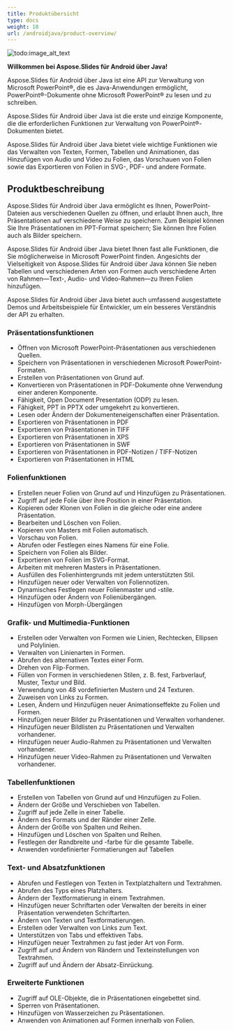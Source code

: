 ```yaml
---
title: Produktübersicht
type: docs
weight: 10
url: /androidjava/product-overview/
---
```


![todo:image_alt_text](product-overview_1.png)

**Willkommen bei Aspose.Slides für Android über Java!**

Aspose.Slides für Android über Java ist eine API zur Verwaltung von Microsoft PowerPoint®, die es Java-Anwendungen ermöglicht, PowerPoint®-Dokumente ohne Microsoft PowerPoint® zu lesen und zu schreiben. 

Aspose.Slides für Android über Java ist die erste und einzige Komponente, die die erforderlichen Funktionen zur Verwaltung von PowerPoint®-Dokumenten bietet. 

Aspose.Slides für Android über Java bietet viele wichtige Funktionen wie das Verwalten von Texten, Formen, Tabellen und Animationen, das Hinzufügen von Audio und Video zu Folien, das Vorschauen von Folien sowie das Exportieren von Folien in SVG-, PDF- und andere Formate.


## **Produktbeschreibung**
Aspose.Slides für Android über Java ermöglicht es Ihnen, PowerPoint-Dateien aus verschiedenen Quellen zu öffnen, und erlaubt Ihnen auch, Ihre Präsentationen auf verschiedene Weise zu speichern. Zum Beispiel können Sie Ihre Präsentationen im PPT-Format speichern; Sie können Ihre Folien auch als Bilder speichern.

Aspose.Slides für Android über Java bietet Ihnen fast alle Funktionen, die Sie möglicherweise in Microsoft PowerPoint finden. Angesichts der Vielseitigkeit von Aspose.Slides für Android über Java können Sie neben Tabellen und verschiedenen Arten von Formen auch verschiedene Arten von Rahmen—Text-, Audio- und Video-Rahmen—zu Ihren Folien hinzufügen.

Aspose.Slides für Android über Java bietet auch umfassend ausgestattete Demos und Arbeitsbeispiele für Entwickler, um ein besseres Verständnis der API zu erhalten.
### **Präsentationsfunktionen**
- Öffnen von Microsoft PowerPoint-Präsentationen aus verschiedenen Quellen.
- Speichern von Präsentationen in verschiedenen Microsoft PowerPoint-Formaten.
- Erstellen von Präsentationen von Grund auf.
- Konvertieren von Präsentationen in PDF-Dokumente ohne Verwendung einer anderen Komponente.
- Fähigkeit, Open Document Presentation (ODP) zu lesen.
- Fähigkeit, PPT in PPTX oder umgekehrt zu konvertieren.
- Lesen oder Ändern der Dokumenteneigenschaften einer Präsentation.
- Exportieren von Präsentationen in PDF
- Exportieren von Präsentationen in TIFF
- Exportieren von Präsentationen in XPS
- Exportieren von Präsentationen in SWF
- Exportieren von Präsentationen in PDF-Notizen / TIFF-Notizen
- Exportieren von Präsentationen in HTML
### **Folienfunktionen**
- Erstellen neuer Folien von Grund auf und Hinzufügen zu Präsentationen.
- Zugriff auf jede Folie über ihre Position in einer Präsentation.
- Kopieren oder Klonen von Folien in die gleiche oder eine andere Präsentation.
- Bearbeiten und Löschen von Folien.
- Kopieren von Masters mit Folien automatisch.
- Vorschau von Folien.
- Abrufen oder Festlegen eines Namens für eine Folie.
- Speichern von Folien als Bilder.
- Exportieren von Folien im SVG-Format.
- Arbeiten mit mehreren Masters in Präsentationen.
- Ausfüllen des Folienhintergrunds mit jedem unterstützten Stil.
- Hinzufügen neuer oder Verwalten von Foliennotizen.
- Dynamisches Festlegen neuer Folienmaster und -stile.
- Hinzufügen oder Ändern von Folienübergängen.
- Hinzufügen von Morph-Übergängen
### **Grafik- und Multimedia-Funktionen**
- Erstellen oder Verwalten von Formen wie Linien, Rechtecken, Ellipsen und Polylinien.
- Verwalten von Linienarten in Formen.
- Abrufen des alternativen Textes einer Form.
- Drehen von Flip-Formen.
- Füllen von Formen in verschiedenen Stilen, z. B. fest, Farbverlauf, Muster, Textur und Bild.
- Verwendung von 48 vordefinierten Mustern und 24 Texturen.
- Zuweisen von Links zu Formen.
- Lesen, Ändern und Hinzufügen neuer Animationseffekte zu Folien und Formen.
- Hinzufügen neuer Bilder zu Präsentationen und Verwalten vorhandener.
- Hinzufügen neuer Bildlisten zu Präsentationen und Verwalten vorhandener.
- Hinzufügen neuer Audio-Rahmen zu Präsentationen und Verwalten vorhandener.
- Hinzufügen neuer Video-Rahmen zu Präsentationen und Verwalten vorhandener.
### **Tabellenfunktionen**
- Erstellen von Tabellen von Grund auf und Hinzufügen zu Folien.
- Ändern der Größe und Verschieben von Tabellen.
- Zugriff auf jede Zelle in einer Tabelle.
- Ändern des Formats und der Ränder einer Zelle.
- Ändern der Größe von Spalten und Reihen.
- Hinzufügen und Löschen von Spalten und Reihen.
- Festlegen der Randbreite und -farbe für die gesamte Tabelle.
- Anwenden vordefinierter Formatierungen auf Tabellen
### **Text- und Absatzfunktionen**
- Abrufen und Festlegen von Texten in Textplatzhaltern und Textrahmen.
- Abrufen des Typs eines Platzhalters.
- Ändern der Textformatierung in einem Textrahmen.
- Hinzufügen neuer Schriftarten oder Verwalten der bereits in einer Präsentation verwendeten Schriftarten.
- Ändern von Texten und Textformatierungen.
- Erstellen oder Verwalten von Links zum Text.
- Unterstützen von Tabs und effektiven Tabs.
- Hinzufügen neuer Textrahmen zu fast jeder Art von Form.
- Zugriff auf und Ändern von Rändern und Texteinstellungen von Textrahmen.
- Zugriff auf und Ändern der Absatz-Einrückung.
### **Erweiterte Funktionen**
- Zugriff auf OLE-Objekte, die in Präsentationen eingebettet sind.
- Sperren von Präsentationen.
- Hinzufügen von Wasserzeichen zu Präsentationen.
- Anwenden von Animationen auf Formen innerhalb von Folien.